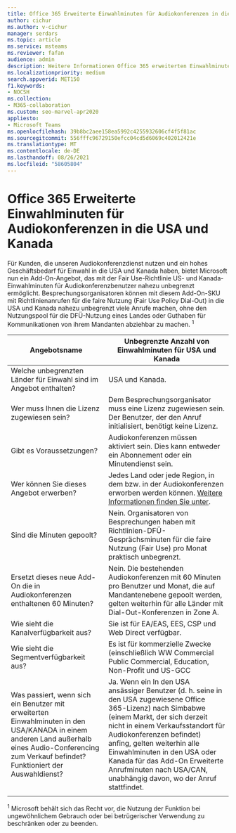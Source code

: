 ```yaml
---
title: Office 365 Erweiterte Einwahlminuten für Audiokonferenzen in die USA und Kanada
author: cichur
ms.author: v-cichur
manager: serdars
ms.topic: article
ms.service: msteams
ms.reviewer: fafan
audience: admin
description: Weitere Informationen Office 365 erweiterten Einwahlminuten für Audiokonferenzen in die USA und Kanada.
ms.localizationpriority: medium
search.appverid: MET150
f1.keywords:
- NOCSH
ms.collection:
- M365-collaboration
ms.custom: seo-marvel-apr2020
appliesto:
- Microsoft Teams
ms.openlocfilehash: 39b8bc2aee158ea5992c4255932606cf4f5f81ac
ms.sourcegitcommit: 556fffc96729150efcc04cd5d6069c402012421e
ms.translationtype: MT
ms.contentlocale: de-DE
ms.lasthandoff: 08/26/2021
ms.locfileid: "58605804"
---
```

# <a name="office-365-audio-conferencing-extended-dial-out-minutes-to-us-and-canada"></a>Office 365 Erweiterte Einwahlminuten für Audiokonferenzen in die USA und Kanada

Für Kunden, die unseren Audiokonferenzdienst nutzen und ein hohes Geschäftsbedarf für Einwahl in die USA und Kanada haben, bietet Microsoft nun ein Add-On-Angebot, das mit der Fair Use-Richtlinie US- und Kanada-Einwahlminuten für Audiokonferenzbenutzer nahezu unbegrenzt ermöglicht. Besprechungsorganisatoren können mit diesem Add-On-SKU mit Richtlinienanrufen für die faire Nutzung (Fair Use Policy Dial-Out) in die USA und Kanada nahezu unbegrenzt viele Anrufe machen, ohne den Nutzungspool für die DFÜ-Nutzung eines Landes oder Guthaben für Kommunikationen von ihrem Mandanten abziehbar zu machen. <sup>1</sup>

|Angebotsname | Unbegrenzte Anzahl von Einwahlminuten für USA und Kanada |
|-----|------|
| Welche unbegrenzten Länder für Einwahl sind im Angebot enthalten?| USA und Kanada.|
| Wer muss Ihnen die Lizenz zugewiesen sein? | Dem Besprechungsorganisator muss eine Lizenz zugewiesen sein. Der Benutzer, der den Anruf initialisiert, benötigt keine Lizenz. |
| Gibt es Voraussetzungen? | Audiokonferenzen müssen aktiviert sein. Dies kann entweder ein Abonnement oder ein Minutendienst sein.|
| Wer können Sie dieses Angebot erwerben? | Jedes Land oder jede Region, in dem bzw. in der Audiokonferenzen erworben werden können. [Weitere Informationen finden Sie unter](country-and-region-availability-for-audio-conferencing-and-calling-plans/country-and-region-availability-for-audio-conferencing-and-calling-plans.md).|
| Sind die Minuten gepoolt?  |Nein. Organisatoren von Besprechungen haben mit Richtlinien-DFÜ-Gesprächsminuten für die faire Nutzung (Fair Use) pro Monat praktisch unbegrenzt. |
| Ersetzt dieses neue Add-On die in Audiokonferenzen enthaltenen 60 Minuten? | Nein. Die bestehenden Audiokonferenzen mit 60 Minuten pro Benutzer und Monat, die auf Mandantenebene gepoolt werden, gelten weiterhin für alle Länder mit Dial-Out-Konferenzen in Zone A.|
| Wie sieht die Kanalverfügbarkeit aus?  | Sie ist für EA/EAS, EES, CSP und Web Direct verfügbar.  |
| Wie sieht die Segmentverfügbarkeit aus? | Es ist für kommerzielle Zwecke (einschließlich WW Commercial Public Commercial, Education, Non-Profit und US-GCC |
| Was passiert, wenn sich ein Benutzer mit erweiterten Einwahlminuten in den USA/KANADA in einem anderen Land außerhalb eines Audio-Conferencing zum Verkauf befindet? Funktioniert der Auswahldienst? | Ja. Wenn ein In den USA ansässiger Benutzer (d. h. seine in den USA zugewiesene Office 365-Lizenz) nach Simbabwe (einem Markt, der sich derzeit nicht in einem Verkaufsstandort für Audiokonferenzen befindet) anfing, gelten weiterhin alle Einwahlminuten in den USA oder Kanada für das Add-On Erweiterte Anrufminuten nach USA/CAN, unabhängig davon, wo der Anruf stattfindet. |
|||

<sup>1</sup> Microsoft behält sich das Recht vor, die Nutzung der Funktion bei ungewöhnlichem Gebrauch oder bei betrügerischer Verwendung zu beschränken oder zu beenden.
